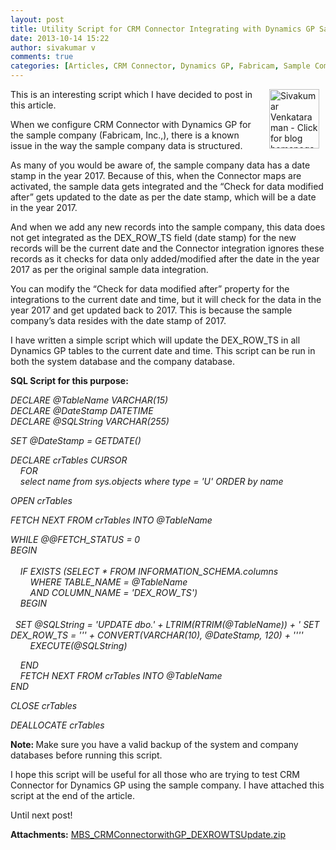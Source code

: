```yaml
---
layout: post
title: Utility Script for CRM Connector Integrating with Dynamics GP Sample Company
date: 2013-10-14 15:22
author: sivakumar v
comments: true
categories: [Articles, CRM Connector, Dynamics GP, Fabricam, Sample Company, Sivakumar Venkataraman, SQL Script, Uncategorized]
---
```

<p style="text-align: left;"><a title="Sivakumar Venkataraman - Click for blog homepage"><img src="https://microsofttpd.github.io/assets/0871.sivav.jpg" alt="Sivakumar Venkataraman - Click for blog homepage" width="80" height="95" align="right" border="0" hspace="10" /></a>This is an interesting script which I have decided to post in this article.</p>
<p>When we configure CRM Connector with Dynamics GP for the sample company (Fabricam, Inc.,), there is a known issue in the way the sample company data is structured.</p>
<p>As many of you would be aware of, the sample company data has a date stamp in the year 2017. Because of this, when the Connector maps are activated, the sample data gets integrated and the &ldquo;Check for data modified after&rdquo; gets updated to the date as per the date stamp, which will be a date in the year 2017.</p>
<p>And when we add any new records into the sample company, this data does not get integrated as the DEX_ROW_TS field (date stamp) for the new records will be the current date and the Connector integration ignores these records as it checks for data only added/modified after the date in the year 2017 as per the original sample data integration.</p>
<p>You can modify the &ldquo;Check for data modified after&rdquo; property for the integrations to the current date and time, but it will check for the data in the year 2017 and get updated back to 2017. This is because the sample company&rsquo;s data resides with the date stamp of 2017.</p>
<p>I have written a simple script which will update the DEX_ROW_TS in all Dynamics GP tables to the current date and time. This script can be run in both the system database and the company database.</p>
<p><strong>SQL Script for this purpose:</strong></p>
<p><em>DECLARE @TableName VARCHAR(15) </em><br /><em>DECLARE @DateStamp DATETIME</em><br /><em>DECLARE @SQLString VARCHAR(255)</em></p>
<p><em>SET @DateStamp = GETDATE()</em></p>
<p><em>DECLARE crTables CURSOR </em><br /><em>&nbsp;&nbsp;&nbsp; FOR </em><br /><em>&nbsp;&nbsp;&nbsp; select name from sys.objects where type = 'U' ORDER by name</em></p>
<p><em>OPEN crTables</em></p>
<p><em>FETCH NEXT FROM crTables INTO @TableName</em></p>
<p><em>WHILE @@FETCH_STATUS = 0 </em><br /><em>BEGIN </em><br />&nbsp;&nbsp;&nbsp; <br /><em>&nbsp;&nbsp;&nbsp; IF EXISTS (SELECT * FROM INFORMATION_SCHEMA.columns </em><br /><em>&nbsp;&nbsp;&nbsp;&nbsp;&nbsp;&nbsp;&nbsp; WHERE TABLE_NAME = @TableName </em><br /><em>&nbsp;&nbsp;&nbsp;&nbsp;&nbsp;&nbsp;&nbsp; AND COLUMN_NAME = 'DEX_ROW_TS') </em><br /><em>&nbsp;&nbsp;&nbsp; BEGIN</em><br />&nbsp;&nbsp;<br /><em>&nbsp;&nbsp;SET @SQLString = 'UPDATE dbo.' + LTRIM(RTRIM(@TableName)) + ' SET DEX_ROW_TS = ''' + CONVERT(VARCHAR(10), @DateStamp, 120) + ''''</em><br /><em>&nbsp;&nbsp;&nbsp;&nbsp;&nbsp;&nbsp;&nbsp; EXECUTE(@SQLString)</em></p>
<p><em>&nbsp;&nbsp;&nbsp; END </em><br /><em>&nbsp;&nbsp;&nbsp; FETCH NEXT FROM crTables INTO @TableName </em><br /><em>END</em></p>
<p><em>CLOSE crTables</em></p>
<p><em>DEALLOCATE crTables</em></p>
<p><strong>Note: </strong>Make sure you have a valid backup of the system and company databases before running this script.</p>
<p>I hope this script will be useful for all those who are trying to test CRM Connector for Dynamics GP using the sample company. I have attached this script at the end of the article.</p>
<p>Until next post!</p>
<p><strong>Attachments:</strong>&nbsp;<a href="https://msdnshared.blob.core.windows.net/media/TNBlogsFS/prod.evol.blogs.technet.com/CommunityServer.Blogs.Components.WeblogFiles/00/00/00/95/09/3731.paperclip.gif" original-url="http://blogs.technet.com/cfs-filesystemfile.ashx/__key/communityserver-blogs-components-weblogfiles/00-00-00-95-09/3731.paperclip.gif"><img style="max-height: 14px; max-width: 15px;" src="https://msdnshared.blob.core.windows.net/media/TNBlogsFS/prod.evol.blogs.technet.com/CommunityServer.Blogs.Components.WeblogFiles/00/00/00/95/09/3731.paperclip.gif" original-url="http://blogs.technet.com/cfs-filesystemfile.ashx/__key/communityserver-blogs-components-weblogfiles/00-00-00-95-09/3731.paperclip.gif" alt="" border="0" /></a><a title="MBS_CRMConnectorwithGP_DEXROWTSUpdate.zip" href="https://msdnshared.blob.core.windows.net/media/TNBlogsFS/prod.evol.blogs.technet.com/CommunityServer.Blogs.Components.WeblogFiles/00/00/00/95/09/attachments/7711.MBS_CRMConnectorwithGP_DEXROWTSUpdate.zip" original-url="http://blogs.technet.com/cfs-file.ashx/__key/communityserver-blogs-components-weblogfiles/00-00-00-95-09-attachments/7711.MBS_CRMConnectorwithGP_DEXROWTSUpdate.zip" target="_blank">MBS_CRMConnectorwithGP_DEXROWTSUpdate.zip</a>&nbsp;</p>
